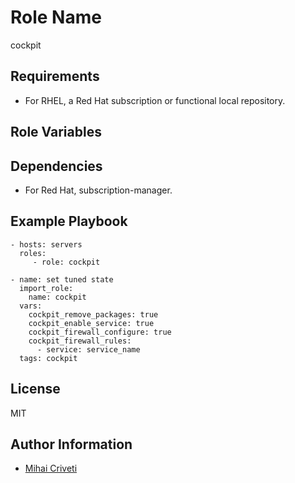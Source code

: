 Role Name
=========

cockpit

Requirements
------------

- For RHEL, a Red Hat subscription or functional local repository.

Role Variables
--------------


Dependencies
------------

- For Red Hat, subscription-manager.

Example Playbook
----------------

    - hosts: servers
      roles:
         - role: cockpit

    - name: set tuned state
      import_role:
        name: cockpit
      vars:
        cockpit_remove_packages: true
        cockpit_enable_service: true
        cockpit_firewall_configure: true
        cockpit_firewall_rules:
          - service: service_name
      tags: cockpit

License
-------

MIT

Author Information
------------------

- [Mihai Criveti](https://www.linkedin.com/in/crivetimihai/)
